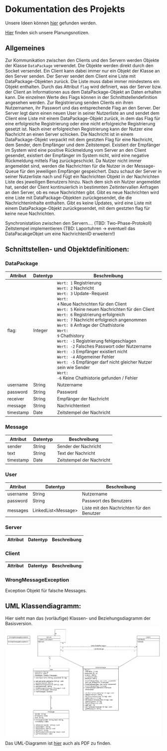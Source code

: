 # Dokumentation des Projekts
Unsere Ideen können [hier](https://github.com/NerdyStuff/VerteilteSysteme/new/master/Documentation/Ideas) gefunden werden.

[Hier](https://github.com/NerdyStuff/VerteilteSysteme/tree/master/Documentation/Planning) finden sich unsere Planungsnotizen.

## Allgemeines
Zur Kommunikation zwischen den Clients und den Servern werden Objekte der Klasse <code>DataPackage</code> verwendet.
Die Objekte werden direkt durch den Socket versendet.
Ein Client kann dabei immer nur ein Objekt der Klasse an den Server senden. Der Server sendet dem Client eine Liste mit DataPackage-Objekten zurück. Die Liste muss dabei immer mindestens ein Objekt enthalten. Durch das Attribut <code>flag</code> wird definiert, was der Server bzw. der Client an Informationen aus dem DataPackage-Objekt an Daten erhalten kann. Die einzelnen Werte des Flags können in der Schnittstellendefinition angesehen werden.
Zur Registrierung senden Clients ein ihren Nutzernamen, ihr Passwort und das entsprechende Flag an den Server. Der Server legt dann einen neuen User in seiner Nutzerliste an und sendet dem Client eine Liste mit einem DataPackage-Objekt zurück, in dem das Flag für eine erfolgreiche Registrierung oder eine nicht erfolgreiche Registrierung gesetzt ist. Nach einer erfolgreichen Registrierung kann der Nutzer eine Nachricht an einen Server schicken. Die Nachricht ist in einem DataPackage-Objekt verpackt mit dem gestzten Flag für eine Nachricht, dem Sender, dem Empfänger und dem Zeitstempel. Existiert der Empfänger im System wird eine positive Rückmeldung vom Server an den Client gesendet, existiert der Empfänger im System nicht, wird eine negative Rückmeldung mittels Flag zurückgeschickt.
Da Nutzer nicht immer angemeldet sind, werden die Nachrichten für die Nutzer in der Message-Queue für den jeweiligen Empfänger gespeichert. Dazu schaut der Server in seiner Nutzerliste nach und Fügt ein Nachrichten Objekt in der Nachrichten Liste des jeweiligen Benutzers hinzu.
Nach dem sich ein Nutzer angemeldet hat, sendet der Client kontinuierlich in bestimmten Zeitintervallen Anfragen an den Server, ob es neue Nachrichten gibt. Gibt es neue Nachrichten wird eine Liste mit DataPackage-Objekten zurückgesendet, die die Nachrichteninhalte enthalten. Gibt es keine Updates, wird eine Liste mit einem DataPackage-Objekt zurückgesendet, mit dem gestzten flag für keine neue Nachrichten.

Synchronistatiion zwischen den Servern.... (TBD: Two-Phase-Protokoll)
Zeitstempel implementieren (TBD: Laportuhren -> eventuell das DataPacakgeObjet um eine NachrichtenID erweitern!)

## Schnittstellen- und Objektdefinitionen:

### DataPackage
| Attribut | Datentyp | Beschreibung |
| -------- | -------- | ------------ |
| flag:    | Integer  | <code>Wert: 1</code> Registrierung <br> <code>Wert: 2</code> Nachricht <br> <code>Wert: 3</code> Update-Request <br> <code>Wert: 4</code> Neue Nachrichten für den Client <br> <code>Wert: 5</code> Keine neuen Nachrichten für den Client <br> <code>Wert: 6</code> Registrierung erfolgreich <br> <code>Wert: 7</code> Nachricht erfolgreich angenommen <br> <code>Wert: 8</code> Anfrage der Chathistorie <br> <code>Wert: 9</code> Chathistory <br> <code>Wert: -1</code> Registrierung fehlgeschlagen <br> <code>Wert: -2</code> Falsches Passwort oder Nutzername <br> <code>Wert: -3</code> Empfänger existiert nicht <br> <code>Wert: -4</code> Allgemeiner Fehler <br> <code>Wert: -5</code> Empfänger darf nicht gleicher Nutzer sein wie Sender <br> <code>Wert: -6</code> Keine Chathistorie gefunden / Fehler|
| username | String | Nutzername |
| password | String | Password |
| receiver | String | Empfänger der Nachricht |
| message  | String | Nachrichtentext |
| timestamp| Date   | Zeitstempel der Nachricht|

### Message
| Attribut  | Datentyp | Beschreibung |
| --------- | -------- | ------------ |
| sender    | String   | Sender der Nachricht |
| text      | String   | Text der Nachricht |
| timestamp | Date     | Zeitstempel der Nachricht |

### User
| Attribut | Datentyp | Beschreibung |
| -------- | -------- | ------------ |
| username | String   | Nutzername |
| password | String   | Passwort des Benutzers |
| messages | LinkedList\<Message\> | Liste mit den Nachrichten für den Benutzer |
  
### Server
| Attribut | Datentyp | Beschreibung |
| -------- | -------- | ------------ |

### Client
| Attribut | Datentyp | Beschreibung |
| -------- | -------- | ------------ |

### WrongMessageException
Exception Objekt für falsche Messages.

## UML Klassendiagramm:
Hier sieht man das (vorläufige) Klassen- und Beziehungsdiagramm der Basisversion.
<br>
![UML-Klassendiagramm](https://github.com/NerdyStuff/VerteilteSysteme/blob/master/Documentation/Files/uml_diagramm.png)
Das UML-Diagramm ist [hier](https://github.com/NerdyStuff/VerteilteSysteme/blob/master/Documentation/Files/uml_diagramm.pdf) auch als PDF zu finden.
